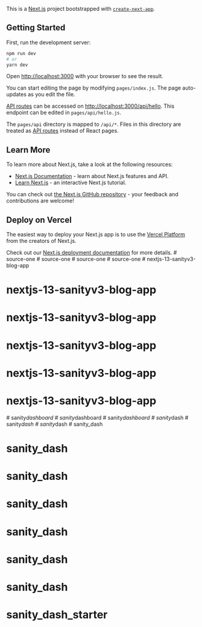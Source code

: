 This is a [Next.js](https://nextjs.org/) project bootstrapped with [`create-next-app`](https://github.com/vercel/next.js/tree/canary/packages/create-next-app).

## Getting Started

First, run the development server:

```bash
npm run dev
# or
yarn dev
```

Open [http://localhost:3000](http://localhost:3000) with your browser to see the result.

You can start editing the page by modifying `pages/index.js`. The page auto-updates as you edit the file.

[API routes](https://nextjs.org/docs/api-routes/introduction) can be accessed on [http://localhost:3000/api/hello](http://localhost:3000/api/hello). This endpoint can be edited in `pages/api/hello.js`.

The `pages/api` directory is mapped to `/api/*`. Files in this directory are treated as [API routes](https://nextjs.org/docs/api-routes/introduction) instead of React pages.

## Learn More

To learn more about Next.js, take a look at the following resources:

- [Next.js Documentation](https://nextjs.org/docs) - learn about Next.js features and API.
- [Learn Next.js](https://nextjs.org/learn) - an interactive Next.js tutorial.

You can check out [the Next.js GitHub repository](https://github.com/vercel/next.js/) - your feedback and contributions are welcome!

## Deploy on Vercel

The easiest way to deploy your Next.js app is to use the [Vercel Platform](https://vercel.com/new?utm_medium=default-template&filter=next.js&utm_source=create-next-app&utm_campaign=create-next-app-readme) from the creators of Next.js.

Check out our [Next.js deployment documentation](https://nextjs.org/docs/deployment) for more details.
#   s o u r c e - o n e  
 #   s o u r c e - o n e  
 #   s o u r c e - o n e  
 #   s o u r c e - o n e  
 # nextjs-13-sanityv3-blog-app
# nextjs-13-sanityv3-blog-app
# nextjs-13-sanityv3-blog-app
# nextjs-13-sanityv3-blog-app
# nextjs-13-sanityv3-blog-app
# nextjs-13-sanityv3-blog-app
#   s a n i t y _ d a s h b o a r d  
 #   s a n i t y _ d a s h b o a r d  
 #   s a n i t y _ d a s h b o a r d  
 #   s a n i t y _ d a s h  
 #   s a n i t y _ d a s h  
 #   s a n i t y _ d a s h  
 # sanity_dash
# sanity_dash
# sanity_dash
# sanity_dash
# sanity_dash
# sanity_dash
# sanity_dash
# sanity_dash_starter
